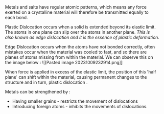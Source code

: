 Metals and salts have regular atomic patterns, which means any force exerted on a crystalline material will therefore be transmitted equally to each bond. 

Plastic Dislocation occurs when a solid is extended beyond its elastic limit. The atoms in one plane can slip over the atoms in another plane. *This is also known as edge dislocation and it is the essence of plastic deformation.*

Edge Dislocation occurs when the atoms have not bonded correctly, often mistakes occur when the material was cooled to fast, and so there are planes of atoms missing from within the material. We can observe this on the image below : 
 ![[Pasted image 20231009232914.png]] 

When force is applied in excess of the elastic limit, the position of this 'half plane' can shift within the material, causing permanent changes to the structure and in turn, plastic dislocation .

Metals can be strengthened by :
- Having smaller grains - restricts the movement of dislocations
- Introducing foreign atoms - inhibits the movements of dislocations 